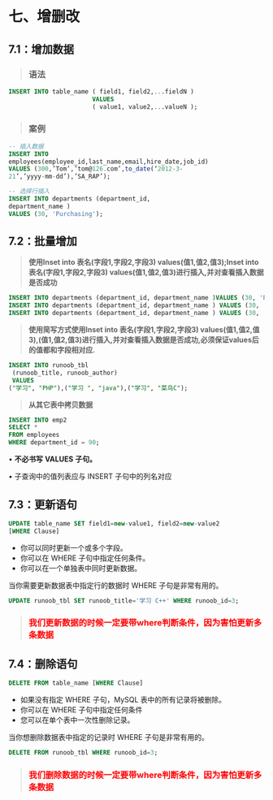 # 七、增删改



## 7.1：增加数据



> ### 语法



```sql
INSERT INTO table_name ( field1, field2,...fieldN )
                       VALUES
                       ( value1, value2,...valueN );
```





> ### 案例



```sql
-- 插入数据
INSERT INTO 
employees(employee_id,last_name,email,hire_date,job_id)
VALUES (300,’Tom’,’tom@126.com’,to_date(‘2012-3-
21’,’yyyy-mm-dd’),’SA_RAP’);

-- 选择行插入
INSERT INTO departments (department_id, 
department_name )
VALUES (30, 'Purchasing');
```



## 7.2：批量增加



> **使用Inset into 表名(字段1,字段2,字段3) values(值1,值2,值3);Inset into 表名(字段1,字段2,字段3) values(值1,值2,值3)进行插入,并对查看插入数据是否成功**



```sql
INSERT INTO departments (department_id, department_name )VALUES (30, 'Purchasing');
INSERT INTO departments (department_id, department_name ) VALUES (30, 'Purchasing');
INSERT INTO departments (department_id, department_name ) VALUES (30, 'Purchasing');
```



> **使用简写方式使用Inset into 表名(字段1,字段2,字段3) values(值1,值2,值3),(值1,值2,值3)进行插入,并对查看插入数据是否成功,必须保证values后的值都和字段相对应.**



```sql
INSERT INTO runoob_tbl 
 (runoob_title, runoob_author)
 VALUES
("学习", "PHP"),("学习 ", "java"),("学习", "菜鸟C");
```





> **从其它表中拷贝数据**



```sql
INSERT INTO emp2 
SELECT * 
FROM employees
WHERE department_id = 90;
```



• **不必书写** **VALUES** **子句。**

• 子查询中的值列表应与 INSERT 子句中的列名对应



## 7.3：更新语句



```sql
UPDATE table_name SET field1=new-value1, field2=new-value2
[WHERE Clause]
```



- 你可以同时更新一个或多个字段。
- 你可以在 WHERE 子句中指定任何条件。
- 你可以在一个单独表中同时更新数据。

当你需要更新数据表中指定行的数据时 WHERE 子句是非常有用的。



```sql
UPDATE runoob_tbl SET runoob_title='学习 C++' WHERE runoob_id=3;
```



> ### <font color='red'>我们更新数据的时候一定要带where判断条件，因为害怕更新多条数据</font>





## 7.4：删除语句



```sql
DELETE FROM table_name [WHERE Clause]
```



- 如果没有指定 WHERE 子句，MySQL 表中的所有记录将被删除。
- 你可以在 WHERE 子句中指定任何条件
- 您可以在单个表中一次性删除记录。

当你想删除数据表中指定的记录时 WHERE 子句是非常有用的。



```sql
DELETE FROM runoob_tbl WHERE runoob_id=3;
```



> ### <font color='red'>我们删除数据的时候一定要带where判断条件，因为害怕更新多条数据</font>




